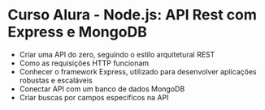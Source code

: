 # Curso Alura - Node.js: API Rest com Express e MongoDB

- Criar uma API do zero, seguindo o estilo arquitetural REST
- Como as requisições HTTP funcionam
- Conhecer o framework Express, utilizado para desenvolver aplicações robustas e escaláveis
- Conectar API com um banco de dados MongoDB
- Criar buscas por campos específicos na API
